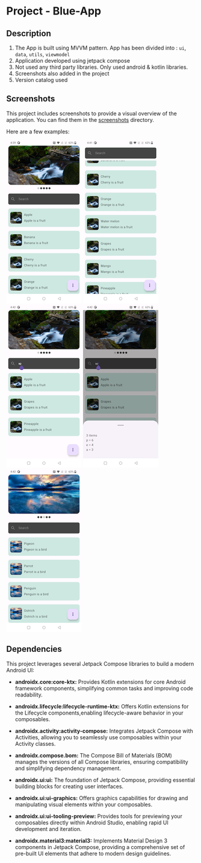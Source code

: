 # Project - Blue-App

## Description

1. The App is built using MVVM pattern. App has been divided into : `ui`, `data`, `utils`, `viewmodel`
2. Application developed using jetpack compose
3. Not used any third party libraries. Only used android & kotlin libraries.
4. Screenshots also added in the project
5. Version catalog used

## Screenshots
This project includes screenshots to provide a visual overview of the application. You can find them in the [screenshots](/screenshots) directory.

Here are a few examples:

![Screenshot 1](/screenshots/screenshot1.png)
![Screenshot 2](/screenshots/screenshot2.png)
![Screenshot 3](/screenshots/screenshot3.png)
![Screenshot 4](/screenshots/screenshot4.png)
![Screenshot 5](/screenshots/screenshot5.png)

## Dependencies

This project leverages several Jetpack Compose libraries to build a modern Android UI:

* **androidx.core:core-ktx:** Provides Kotlin extensions for core Android framework components, simplifying common tasks and improving code readability.

* **androidx.lifecycle:lifecycle-runtime-ktx:** Offers Kotlin extensions for the Lifecycle components,enabling lifecycle-aware behavior in your composables.

* **androidx.activity:activity-compose:**  Integrates Jetpack Compose with Activities, allowing you to seamlessly use composables within your Activity classes.

* **androidx.compose.bom:** The Compose Bill of Materials (BOM) manages the versions of all Compose libraries, ensuring compatibility and simplifying dependency management.

* **androidx.ui:ui:** The foundation of Jetpack Compose, providing essential building blocks for creating user interfaces.

* **androidx.ui:ui-graphics:**  Offers graphics capabilities for drawing and manipulating visual elements within your composables.

* **androidx.ui:ui-tooling-preview:**  Provides tools for previewing your composables directly within Android Studio, enabling rapid UI development and iteration.

* **androidx.material3:material3:** Implements Material Design 3 components in Jetpack Compose, providing a comprehensive set of pre-built UI elements that adhere to modern design guidelines.
